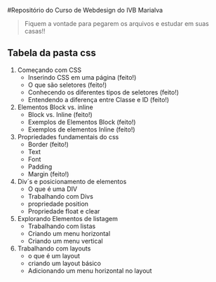 #Repositório do Curso de Webdesign do IVB Marialva

>Fiquem a vontade para pegarem os arquivos e estudar em suas casas!!

## Tabela da pasta css

1. Começando com CSS
    * Inserindo CSS em uma página (feito!)
    * O que são seletores (feito!)
    * Conhecendo os diferentes tipos de seletores (feito!)
    * Entendendo a diferença entre Classe e ID (feito!)
2. Elementos Block vs. inline
    * Block vs. Inline (feito!)
    * Exemplos de Elementos Block (feito!)
    * Exemplos de elementos Inline (feito!)
3. Propriedades fundamentais do css
    * Border (feito!)
    * Text
    * Font
    * Padding
    * Margin (feito!)
4. Div´s e posicionamento de elementos
    * O que é uma DIV
    * Trabalhando com Divs
    * propriedade position
    * Propriedade float e clear
5. Explorando Elementos de listagem
    * Trabalhando com listas
    * Criando um menu horizontal
    * Criando um menu vertical
6. Trabalhando com layouts
    * o que é um layout
    * criando um layout básico
    * Adicionando um menu horizontal no layout
